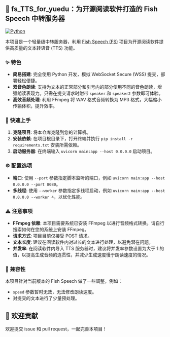 ##  📖 fs_TTS_for_yuedu：为开源阅读软件打造的 Fish Speech 中转服务器

[![Python](https://img.shields.io/badge/python-3.6+-blue.svg)](https://www.python.org/)

本项目是一个轻量级中转服务器，利用 [Fish Speech (FS)](https://github.com/fishaudio/fish-speech) 项目为开源阅读软件提供高质量的文本转语音 (TTS) 功能。

### ✨ 特色

* **简易搭建**: 完全使用 Python 开发，模拟 WebSocket Secure (WSS) 提交，部署轻松便捷。
* **双音色朗读**: 支持为文本的正常部分和引号内的部分使用不同的音色朗读，增强朗读表现力。只需在提交请求时附带 `speaker` 和 `speaker2` 参数即可体验。
* **高效音频处理**: 利用 FFmpeg 将 WAV 格式音频转换为 MP3 格式，大幅缩小传输体积，提升效率。

### 🚀 快速上手

1. **克隆项目**: 将本仓库克隆到您的计算机。
2. **安装依赖**: 在项目根目录下，打开终端并执行 `pip install -r requirements.txt` 安装所需依赖。
3. **启动服务器**: 在终端输入 `uvicorn main:app --host 0.0.0.0` 启动项目。

### ⚙️ 配置选项

* **端口**: 使用 `--port` 参数指定脚本监听的端口，例如 `uvicorn main:app --host 0.0.0.0 --port 8080`。
* **多线程**: 使用 `--worker` 参数指定多线程启动，例如 `uvicorn main:app --host 0.0.0.0 --worker 4`，以优化性能。

### ⚠️  注意事项

* **FFmpeg 依赖**: 本项目需要系统已安装 FFmpeg 以进行音频格式转换。请自行搜索如何在您的系统上安装 FFmpeg。
* **请求方式**: 项目目前仅接受 POST 请求。
* **文本长度**:  建议在阅读软件内对过长的文本进行处理，以避免潜在问题。
* **并发率**:  在阅读软件内导入 TTS 服务器时，建议将并发率参数设置为大于 1 的值，以提高生成音频的连贯性，并减少生成速度慢于朗读速度的情况。

### 🤝 兼容性

本项目针对当前版本的 Fish Speech 做了一些调整，例如：

* `speed` 参数暂时无效，无法修改朗读速度。
* 对提交的文本进行了少量预处理。

## 🎉 欢迎贡献

欢迎提交 issue 和 pull request，一起完善本项目！ 
